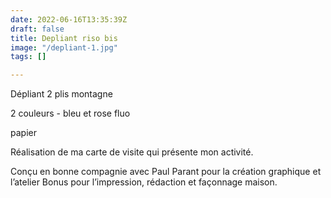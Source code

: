 ```yaml
---
date: 2022-06-16T13:35:39Z
draft: false
title: Depliant riso bis
image: "/depliant-1.jpg"
tags: []

---
```

Dépliant 2 plis montagne

2 couleurs - bleu et rose fluo

papier 

Réalisation de ma carte de visite qui présente mon activité.

Conçu en bonne compagnie avec Paul Parant pour la création graphique et l’atelier Bonus pour l’impression, rédaction et façonnage maison.